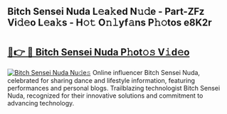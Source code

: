 ## Bitch Sensei Nuda L𝚎a𝚔ed N𝚞𝚍e - Part-ZFz Vi𝚍𝚎o L𝚎a𝚔s - H𝚘𝚝 O𝚗𝚕yf𝚊ns P𝚑𝚘tos e8K2r

# <h2><a href="http://kfd8i5.oniu.top/?m=Bitch+Sensei+Nuda">🔗👉 🔴 Bitch Sensei Nuda P𝚑ot𝚘𝚜 V𝚒d𝚎o</a></h2>

[![Bitch Sensei Nuda Nu𝚍e𝚜](https://i.imgur.com/0qMVB7G.gif)](http://kfd8i5.oniu.top/?m=Bitch+Sensei+Nuda)
Online influencer Bitch Sensei Nuda, celebrated for sharing dance and lifestyle information, featuring performances and personal blogs. Trailblazing technologist Bitch Sensei Nuda, recognized for their innovative solutions and commitment to advancing technology.  
